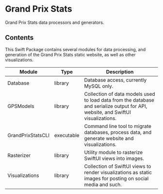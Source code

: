 # Grand Prix Stats

Grand Prix Stats data processors and generators.

## Contents

This Swift Package contains several modules for data processing, and generation
of the Grand Prix Stats static website, as well as other visualizations.

| Module            | Type       | Description |
| ----------------- | ---------- | ----------- |
| Database          | library    | Database access, currently MySQL only. |
| GPSModels         | library    | Collection of data models used to load data from the database and serialize output for API, website, and SwiftUI visualizations. |
| GrandPrixStatsCLI | executable | Command line tool to migrate databases, process data, and generate website and visualizations. |
| Rasterizer        | library    | Utility module to rasterize SwiftUI views into images. |
| Visualizations    | library    | Collection of SwiftUI views to render visualizations as static images for posting on social media and such. |

